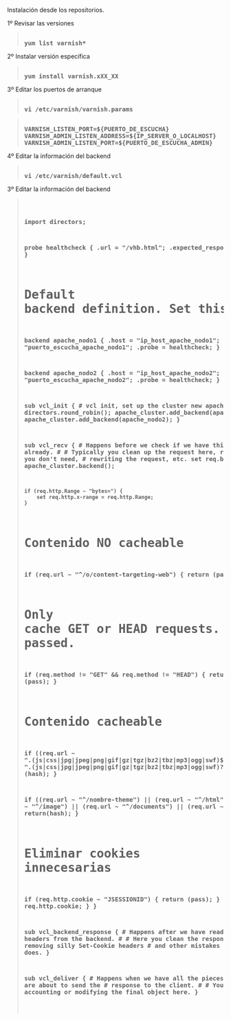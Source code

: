 
Instalación desde los repositorios.

1º Revisar las versiones
<blockquote>
<pre><strong>
yum list varnish*
</strong></pre>
</blockquote>


2º Instalar versión específica
<blockquote>
<pre><strong>
yum install varnish.xXX_XX
</strong></pre>
</blockquote>


3º Editar los puertos de arranque
<blockquote>
<pre><strong>
vi /etc/varnish/varnish.params
</strong></pre>
</blockquote>

<blockquote>
<pre><strong>
VARNISH_LISTEN_PORT=${PUERTO_DE_ESCUCHA}
VARNISH_ADMIN_LISTEN_ADDRESS=${IP_SERVER_O_LOCALHOST}
VARNISH_ADMIN_LISTEN_PORT=${PUERTO_DE_ESCUCHA_ADMIN}
</strong></pre>
</blockquote>

4º Editar la información del backend
<blockquote>
<pre><strong>
vi /etc/varnish/default.vcl
</strong></pre>
</blockquote>

3º Editar la información del backend
<blockquote>
<pre><strong>

import directors;

probe healthcheck {
   .url = "/vhb.html";
   .expected_response = 200;
}

# Default backend definition. Set this to point to your content server.
backend apache_nodo1 {
   .host = "ip_host_apache_nodo1";
   .port = "puerto_escucha_apache_nodo1";
   .probe = healthcheck;
}

backend apache_nodo2 {
   .host = "ip_host_apache_nodo2";
   .port = "puerto_escucha_apache_nodo2";
   .probe = healthcheck;
}

sub vcl_init {
     # vcl init, set up the cluster
     new apache_cluster = directors.round_robin();
     apache_cluster.add_backend(apache_nodo1);
     apache_cluster.add_backend(apache_nodo2);
}

sub vcl_recv {
    # Happens before we check if we have this in cache already.
    #
    # Typically you clean up the request here, removing cookies you don't need,
    # rewriting the request, etc.
    set req.backend_hint = apache_cluster.backend();

    if (req.http.Range ~ "bytes=") {
        set req.http.x-range = req.http.Range;
    }

   # Contenido NO cacheable
   if (req.url ~ "^/o/content-targeting-web") {
      return (pass);
   }

  # Only cache GET or HEAD requests. This makes sure the POST requests are always passed.
  if (req.method != "GET" && req.method != "HEAD") {
    return (pass);
  }

   # Contenido cacheable
   if ((req.url ~ "\.(js|css|jpg|jpeg|png|gif|gz|tgz|bz2|tbz|mp3|ogg|swf)$")
       || (req.url ~ "\.(js|css|jpg|jpeg|png|gif|gz|tgz|bz2|tbz|mp3|ogg|swf)\?")) {
      return (hash);
   }

   if ((req.url ~ "^/nombre-theme") || (req.url ~ "^/html") || (req.url ~ "^/image") || (req.url ~ "^/documents") || (req.url ~ "^/combo") ) {
      return(hash);
   }


   # Eliminar cookies innecesarias
   if (req.http.cookie ~ "JSESSIONID") {
       return (pass);
   } else {
       unset req.http.cookie;
   }
}


sub vcl_backend_response {
    # Happens after we have read the response headers from the backend.
    #
    # Here you clean the response headers, removing silly Set-Cookie headers
    # and other mistakes your backend does.
}

sub vcl_deliver {
    # Happens when we have all the pieces we need, and are about to send the
    # response to the client.
    #
    # You can do accounting or modifying the final object here.
}


</strong></pre>
</blockquote>